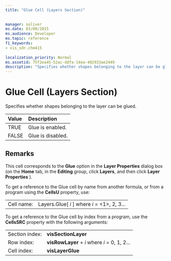 ```yaml
---
title: "Glue Cell (Layers Section)"
 
 
manager: soliver
ms.date: 03/09/2015
ms.audience: Developer
ms.topic: reference
f1_keywords:
- vis_sdr.chm415
 
localization_priority: Normal
ms.assetid: 75f2ea45-52ac-ddfa-14ea-402933ae2449
description: "Specifies whether shapes belonging to the layer can be glued."
---
```


# Glue Cell (Layers Section)

Specifies whether shapes belonging to the layer can be glued.
  
|**Value**|**Description**|
|:-----|:-----|
|TRUE  <br/> |Glue is enabled.  <br/> |
|FALSE  <br/> |Glue is disabled.  <br/> |
   
## Remarks

This cell corresponds to the **Glue** option in the **Layer Properties** dialog box (on the **Home** tab, in the **Editing** group, click **Layers**, and then click **Layer Properties** ). 
  
To get a reference to the Glue cell by name from another formula, or from a program using the **CellsU** property, use: 
  
|||
|:-----|:-----|
|Cell name:  <br/> |Layers.Glue[  *i*  ] where  *i*  = <1>, 2, 3...  <br/> |
   
To get a reference to the Glue cell by index from a program, use the **CellsSRC** property with the following arguments: 
  
|||
|:-----|:-----|
|Section index:  <br/> |**visSectionLayer** <br/> |
|Row index:  <br/> |**visRowLayer** +  *i*  where  *i*  = 0, 1, 2...  <br/> |
|Cell index:  <br/> |**visLayerGlue** <br/> |
   

